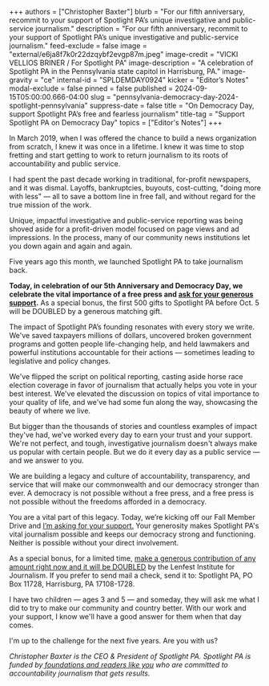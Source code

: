 +++
authors = ["Christopher Baxter"]
blurb = "For our fifth anniversary, recommit to your support of Spotlight PA’s unique investigative and public-service journalism."
description = "For our fifth anniversary, recommit to your support of Spotlight PA’s unique investigative and public-service journalism."
feed-exclude = false
image = "external/e6ja8f7k0r22dzqybf2evgp87m.jpeg"
image-credit = "VICKI VELLIOS BRINER / For Spotlight PA"
image-description = "A celebration of Spotlight PA in the Pennsylvania state capitol in Harrisburg, PA."
image-gravity = "ce"
internal-id = "SPLDEMDAY0924"
kicker = "Editor’s Notes"
modal-exclude = false
pinned = false
published = 2024-09-15T05:00:00.666-04:00
slug = "pennsylvania-democracy-day-2024-spotlight-pennsylvania"
suppress-date = false
title = "On Democracy Day, support Spotlight PA’s free and fearless journalism"
title-tag = "Support Spotlight PA on Democracy Day"
topics = ["Editor's Notes"]
+++

In March 2019, when I was offered the chance to build a news organization from scratch, I knew it was once in a lifetime. I knew it was time to stop fretting and start getting to work to return journalism to its roots of accountability and public service.

I had spent the past decade working in traditional, for-profit newspapers, and it was dismal. Layoffs, bankruptcies, buyouts, cost-cutting, &#34;doing more with less&#34; — all to save a bottom line in free fall, and without regard for the true mission of the work.

Unique, impactful investigative and public-service reporting was being shoved aside for a profit-driven model focused on page views and ad impressions. In the process, many of our community news institutions let you down again and again and again.

Five years ago this month, we launched Spotlight PA to take journalism back.

<strong>Today, in celebration of our 5th Anniversary and Democracy Day, we celebrate the vital importance of a free press and </strong><a href="https://spotlightpa.donorsupport.co/page/donate-onetime?utm_campaign=columns-by-eic"><strong>ask for your generous support</strong></a><strong>.</strong> As a special bonus, the first 500 gifts to Spotlight PA before Oct. 5 will be DOUBLED by a generous matching gift.

<p style="text-align: center;"><a href="#XHEPNKWD" style="display: none"></a></p>

The impact of Spotlight PA’s founding resonates with every story we write. We&#39;ve saved taxpayers millions of dollars, uncovered broken government programs and gotten people life-changing help, and held lawmakers and powerful institutions accountable for their actions — sometimes leading to legislative and policy changes.

We&#39;ve flipped the script on political reporting, casting aside horse race election coverage in favor of journalism that actually helps you vote in your best interest. We&#39;ve elevated the discussion on topics of vital importance to your quality of life, and we&#39;ve had some fun along the way, showcasing the beauty of where we live.

But bigger than the thousands of stories and countless examples of impact they&#39;ve had, we&#39;ve worked every day to earn your trust and your support. We&#39;re not perfect, and tough, investigative journalism doesn&#39;t always make us popular with certain people. But we do it every day as a public service — and we answer to you.

We are building a legacy and culture of accountability, transparency, and service that will make our commonwealth and our democracy stronger than ever. A democracy is not possible without a free press, and a free press is not possible without the freedoms afforded in a democracy.

You are a vital part of this legacy. Today, we’re kicking off our Fall Member Drive and <a href="https://spotlightpa.donorsupport.co/page/donate-onetime?utm_campaign=columns-by-eic">I’m asking for your support.</a> Your generosity makes Spotlight PA&#39;s vital journalism possible and keeps our democracy strong and functioning. Neither is possible without your direct involvement.

As a special bonus, for a limited time, <a href="https://spotlightpa.donorsupport.co/page/donate-onetime?utm_campaign=columns-by-eic">make a generous contribution of any amount right now and it will be DOUBLED</a> by the Lenfest Institute for Journalism. If you prefer to send mail a check, send it to: Spotlight PA, PO Box 11728, Harrisburg, PA 17108-1728.

I have two children — ages 3 and 5 — and someday, they will ask me what I did to try to make our community and country better. With our work and your support, I know we&#39;ll have a good answer for them when that day comes.

I&#39;m up to the challenge for the next five years. Are you with us?

<em>Christopher Baxter is the CEO &amp; President of Spotlight PA. Spotlight PA is funded by</em><a href="https://www.spotlightpa.org/support"><em> foundations and readers like you</em></a><em> who are committed to accountability journalism that gets results.</em>
